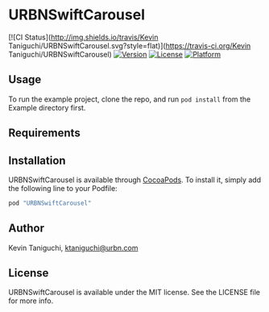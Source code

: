 # URBNSwiftCarousel

[![CI Status](http://img.shields.io/travis/Kevin Taniguchi/URBNSwiftCarousel.svg?style=flat)](https://travis-ci.org/Kevin Taniguchi/URBNSwiftCarousel)
[![Version](https://img.shields.io/cocoapods/v/URBNSwiftCarousel.svg?style=flat)](http://cocoapods.org/pods/URBNSwiftCarousel)
[![License](https://img.shields.io/cocoapods/l/URBNSwiftCarousel.svg?style=flat)](http://cocoapods.org/pods/URBNSwiftCarousel)
[![Platform](https://img.shields.io/cocoapods/p/URBNSwiftCarousel.svg?style=flat)](http://cocoapods.org/pods/URBNSwiftCarousel)

## Usage

To run the example project, clone the repo, and run `pod install` from the Example directory first.

## Requirements

## Installation

URBNSwiftCarousel is available through [CocoaPods](http://cocoapods.org). To install
it, simply add the following line to your Podfile:

```ruby
pod "URBNSwiftCarousel"
```

## Author

Kevin Taniguchi, ktaniguchi@urbn.com

## License

URBNSwiftCarousel is available under the MIT license. See the LICENSE file for more info.
